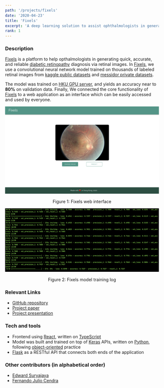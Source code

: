 ```yaml
---
path: '/projects/fixels'
date: '2020-04-23'
title: 'Fixels'
excerpt: 'A deep learning solution to assist ophthalmologists in generating fast and reliable diabetic retinopathy diagnosis.'
rank: 1
---
```


### Description

[Fixels](https://github.com/welvin21/fixels) is a platform to help opthalmologists in generating quick, accurate, and reliable [diabetic retinopathy](https://www.nei.nih.gov/learn-about-eye-health/eye-conditions-and-diseases/diabetic-retinopathy) diagnosis via retinal images. In [Fixels](https://github.com/welvin21/fixels), we use a convolutional neural network model trained on thousands of labeled retinal images from [kaggle public datasets](https://www.kaggle.com/c/diabetic-retinopathy-detection) and [messidor private datasets](http://www.adcis.net/en/third-party/messidor/).

The model was trained on [HKU GPU server](https://www.cs.hku.hk/gpu-farm/home), and yields an accuracy near to **80%** on validation data. Finally, We connected the core functionality of [Fixels](https://github.com/welvin21/fixels) to a web application as an interface which can be easily accessed and used by everyone.

![Fixels website](./fixels-website.png)

<center>Figure 1: Fixels web interface</center>

![Training log](./training-log.png)

<center>Figure 2: Fixels model training log</center>

### Relevant Links

- [GitHub repository](https://github.com/welvin21/fixels)
- [Project paper](https://docs.google.com/document/d/1LZa8fqrnkVMQ4Fa4gENu2jrBmWHiHxfJiUicABZoceI/edit)
- [Project presentation](https://docs.google.com/presentation/d/1CYVJtrq3uHt2-6hDp-QX7ag71pEPAqrRGTvqHc5mds8/edit#slide=id.g7fc3b92232_1_49)

### Tech and tools

- Frontend using [React](https://reactjs.org/), written on [TypeScript](https://www.typescriptlang.org/)
- Model was built and trained on top of [Keras](https://keras.io/) APIs, written on [Python](https://www.python.org/), following [object-oriented](https://en.wikipedia.org/wiki/Object-oriented_programming) practice
- [Flask](https://flask.palletsprojects.com/en/1.1.x/) as a RESTful API that connects both ends of the application

### Other contributors (in alphabetical order)

- [Edward Suryajaya](https://github.com/edward210400)
- [Fernando Julio Cendra](https://github.com/fcendra)
